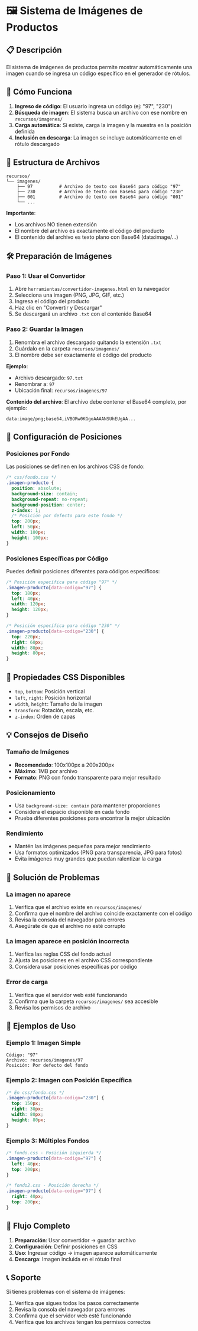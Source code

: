 # 🖼️ Sistema de Imágenes de Productos

## 📋 Descripción

El sistema de imágenes de productos permite mostrar automáticamente una imagen cuando se ingresa un código específico en el generador de rótulos.

## 🚀 Cómo Funciona

1. **Ingreso de código**: El usuario ingresa un código (ej: "97", "230")
2. **Búsqueda de imagen**: El sistema busca un archivo con ese nombre en `recursos/imagenes/`
3. **Carga automática**: Si existe, carga la imagen y la muestra en la posición definida
4. **Inclusión en descarga**: La imagen se incluye automáticamente en el rótulo descargado

## 📁 Estructura de Archivos

```
recursos/
└── imagenes/
    ├── 97          # Archivo de texto con Base64 para código "97"
    ├── 230         # Archivo de texto con Base64 para código "230"
    ├── 001         # Archivo de texto con Base64 para código "001"
    └── ...
```

**Importante**: 
- Los archivos NO tienen extensión
- El nombre del archivo es exactamente el código del producto
- El contenido del archivo es texto plano con Base64 (data:image/...)

## 🛠️ Preparación de Imágenes

### Paso 1: Usar el Convertidor

1. Abre `herramientas/convertidor-imagenes.html` en tu navegador
2. Selecciona una imagen (PNG, JPG, GIF, etc.)
3. Ingresa el código del producto
4. Haz clic en "Convertir y Descargar"
5. Se descargará un archivo `.txt` con el contenido Base64

### Paso 2: Guardar la Imagen

1. Renombra el archivo descargado quitando la extensión `.txt`
2. Guárdalo en la carpeta `recursos/imagenes/`
3. El nombre debe ser exactamente el código del producto

**Ejemplo**:
- Archivo descargado: `97.txt`
- Renombrar a: `97`
- Ubicación final: `recursos/imagenes/97`

**Contenido del archivo**: El archivo debe contener el Base64 completo, por ejemplo:
```
data:image/png;base64,iVBORw0KGgoAAAANSUhEUgAA...
```

## 🎨 Configuración de Posiciones

### Posiciones por Fondo

Las posiciones se definen en los archivos CSS de fondo:

```css
/* css/fondo.css */
.imagen-producto {
  position: absolute;
  background-size: contain;
  background-repeat: no-repeat;
  background-position: center;
  z-index: 1;
  /* Posición por defecto para este fondo */
  top: 200px;
  left: 50px;
  width: 100px;
  height: 100px;
}
```

### Posiciones Específicas por Código

Puedes definir posiciones diferentes para códigos específicos:

```css
/* Posición específica para código "97" */
.imagen-producto[data-codigo="97"] {
  top: 180px;
  left: 40px;
  width: 120px;
  height: 120px;
}

/* Posición específica para código "230" */
.imagen-producto[data-codigo="230"] {
  top: 220px;
  right: 60px;
  width: 80px;
  height: 80px;
}
```

## 📏 Propiedades CSS Disponibles

- `top`, `bottom`: Posición vertical
- `left`, `right`: Posición horizontal
- `width`, `height`: Tamaño de la imagen
- `transform`: Rotación, escala, etc.
- `z-index`: Orden de capas

## 💡 Consejos de Diseño

### Tamaño de Imágenes
- **Recomendado**: 100x100px a 200x200px
- **Máximo**: 1MB por archivo
- **Formato**: PNG con fondo transparente para mejor resultado

### Posicionamiento
- Usa `background-size: contain` para mantener proporciones
- Considera el espacio disponible en cada fondo
- Prueba diferentes posiciones para encontrar la mejor ubicación

### Rendimiento
- Mantén las imágenes pequeñas para mejor rendimiento
- Usa formatos optimizados (PNG para transparencia, JPG para fotos)
- Evita imágenes muy grandes que puedan ralentizar la carga

## 🔧 Solución de Problemas

### La imagen no aparece
1. Verifica que el archivo existe en `recursos/imagenes/`
2. Confirma que el nombre del archivo coincide exactamente con el código
3. Revisa la consola del navegador para errores
4. Asegúrate de que el archivo no esté corrupto

### La imagen aparece en posición incorrecta
1. Verifica las reglas CSS del fondo actual
2. Ajusta las posiciones en el archivo CSS correspondiente
3. Considera usar posiciones específicas por código

### Error de carga
1. Verifica que el servidor web esté funcionando
2. Confirma que la carpeta `recursos/imagenes/` sea accesible
3. Revisa los permisos de archivo

## 📝 Ejemplos de Uso

### Ejemplo 1: Imagen Simple
```
Código: "97"
Archivo: recursos/imagenes/97
Posición: Por defecto del fondo
```

### Ejemplo 2: Imagen con Posición Específica
```css
/* En css/fondo.css */
.imagen-producto[data-codigo="230"] {
  top: 150px;
  right: 30px;
  width: 80px;
  height: 80px;
}
```

### Ejemplo 3: Múltiples Fondos
```css
/* fondo.css - Posición izquierda */
.imagen-producto[data-codigo="97"] {
  left: 40px;
  top: 200px;
}

/* fondo2.css - Posición derecha */
.imagen-producto[data-codigo="97"] {
  right: 40px;
  top: 200px;
}
```

## 🔄 Flujo Completo

1. **Preparación**: Usar convertidor → guardar archivo
2. **Configuración**: Definir posiciones en CSS
3. **Uso**: Ingresar código → imagen aparece automáticamente
4. **Descarga**: Imagen incluida en el rótulo final

## 📞 Soporte

Si tienes problemas con el sistema de imágenes:

1. Verifica que sigues todos los pasos correctamente
2. Revisa la consola del navegador para errores
3. Confirma que el servidor web esté funcionando
4. Verifica que los archivos tengan los permisos correctos 